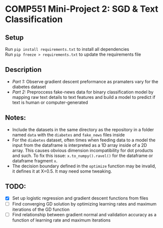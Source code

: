 # COMP551 Mini-Project 2: SGD & Text Classification

## Setup

Run `pip install requirements.txt` to install all dependencies  
Run `pip freeze > requirements.txt` to update the requirements file

## Description
* *Part 1:* Observe gradient descent preformance as pramaters vary for the diabetes dataset
* *Part 2:* Preproccess fake-news data for binary classification model by mapping raw text details to text features and build a model to predict if text is human or computer-generated 

## Notes:
* Include the datasets in the same directory as the repository in a folder named `data` with the `diabetes` and `fake_news` files inside
* For the `diabetes` dataset, often times when feeding data to a model the input from the dataframe is interpreted as a 1D array inside of a 2D array. This causes obvious dimension incompatibility for dot products and such. To fix this issue: `x.to_numpy().ravel()` for the dataframe or dataframe fragment `x`.
* The decision boundary defined in the `optimize` function may be invalid, it defines it at X=0.5. It may need some tweaking.

## TODO:
- [x] Set up logistic regression and gradient descent functions from files
- [ ] Find converging GD solution by optimizing learning rates and maximum iterations of the GD function
- [ ] Find relationship between gradient normal and validation accuracy as a function of learning rate and maximum iterations
